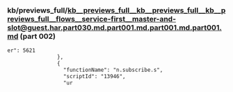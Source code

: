 ### kb/previews_full/kb__previews_full__kb__previews_full__kb__previews_full__flows__service-first__master-and-slot@guest.har.part030.md.part001.md.part001.md.part001.md (part 002)

```md
er": 5621
                },
                {
                  "functionName": "n.subscribe.s",
                  "scriptId": "13946",
                  "ur
```

```
